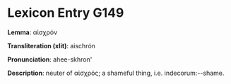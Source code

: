 # Lexicon Entry G149

**Lemma**: αἰσχρόν

**Transliteration (xlit)**: aischrón

**Pronunciation**: ahee-skhron'

**Description**:
neuter of αἰσχρός; a shameful thing, i.e. indecorum:--shame.
